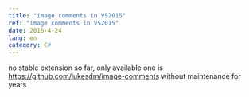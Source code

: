 ```yaml
---
title: "image comments in VS2015"
ref: "image comments in VS2015"
date: 2016-4-24
lang: en
category: C#
---
```


no stable extension so far, only available one is <https://github.com/lukesdm/image-comments> without maintenance for years

